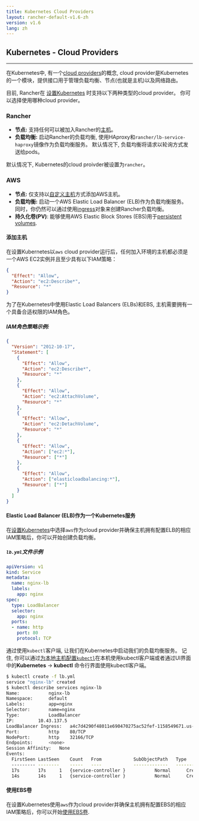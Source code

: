```yaml
---
title: Kubernetes Cloud Providers
layout: rancher-default-v1.6-zh
version: v1.6
lang: zh
---
```


## Kubernetes - Cloud Providers
---

在Kubernetes中, 有一个[cloud providers](https://kubernetes.io/docs/getting-started-guides/scratch/#cloud-provider)的概念, cloud provider是Kubernetes的一个模块，提供接口用于管理负载均衡、节点(也就是主机)以及网络路由。

目前, Rancher在 [设置Kubernetes]({{site.baseurl}}/rancher/{{page.version}}/{{page.lang}}/kubernetes/#configuring-kubernetes) 时支持以下两种类型的cloud provider。 你可以选择使用哪种cloud provider。

### Rancher

  * **节点:** 支持任何可以被加入Rancher的[主机]({{site.baseurl}}/rancher/{{page.version}}/{{page.lang}}/hosts/)。
  * **负载均衡:** 启动Rancher的负载均衡, 使用HAproxy和`rancher/lb-service-haproxy`镜像作为负载均衡服务。 默认情况下, 负载均衡将请求以轮询方式发送给pods。

默认情况下, Kubernetes的cloud proivder被设置为`rancher`。

### AWS

  * **节点:** 仅支持以[自定义主机]({{site.baseurl}}/rancher/{{page.version}}/{{page.lang}}/hosts/custom/)方式添加AWS主机。
  * **负载均衡:** 启动一个AWS Elastic Load Balancer (ELB)作为负载均衡服务。 同时，你仍然可以通过使用[ingress]({{site.baseurl}}/rancher/{{page.version}}/{{page.lang}}/kubernetes/ingress/)对象来创建Rancher负载均衡。
  * **持久化卷(PV)**: 能够使用AWS Elastic Block Stores (EBS)用于[persistent volumes]({{site.baseurl}}/rancher/{{page.version}}/{{page.lang}}/kubernetes/storage/).

#### 添加主机

在设置Kubernetes以`aws` cloud provider运行后，任何加入环境的主机都必须是一个AWS EC2实例并且至少具有以下IAM策略：


```json
{
  "Effect": "Allow",
  "Action": "ec2:Describe*",
  "Resource": "*"
}
```

为了在Kubernetes中使用Elastic Load Balancers (ELBs)和EBS, 主机需要拥有一个具备合适权限的IAM角色。

##### IAM角色策略示例:

```json
{
  "Version": "2012-10-17",
  "Statement": [
    {
      "Effect": "Allow",
      "Action": "ec2:Describe*",
      "Resource": "*"
    },
    {
      "Effect": "Allow",
      "Action": "ec2:AttachVolume",
      "Resource": "*"
    },
    {
      "Effect": "Allow",
      "Action": "ec2:DetachVolume",
      "Resource": "*"
    },
    {
      "Effect": "Allow",
      "Action": ["ec2:*"],
      "Resource": ["*"]
    },
    {
      "Effect": "Allow",
      "Action": ["elasticloadbalancing:*"],
      "Resource": ["*"]
    }
  ]
}
```

#### Elastic Load Balancer (ELB)作为一个Kubernetes服务

在[设置Kubernetes]({{site.baseurl}}/rancher/{{page.version}}/{{page.lang}}/kubernetes/#configuring-kubernetes)中选择`aws`作为cloud provider并确保主机拥有配置ELB的相应IAM策略后，你可以开始创建负载均衡。

##### `lb.yml`文件示例

```yaml
apiVersion: v1
kind: Service
metadata:
  name: nginx-lb
  labels:
    app: nginx
spec:
  type: LoadBalancer
  selector:
    app: nginx
  ports:
  - name: http
    port: 80
    protocol: TCP
```

通过使用`kubectl`客户端, 让我们在Kubernetes中启动我们的负载均衡服务。 记住, 你可以通过[为本地主机配置`kubectl`]({{site.baseurl}}/rancher/{{page.version}}/{{page.lang}}/kubernetes/#kubectl)在本机使用kubectl客户端或者通过UI界面中的**Kubernetes** -> **kubectl** 命令行界面使用kubectl客户端。

```bash
$ kubectl create -f lb.yml
service "nginx-lb" created
$ kubectl describe services nginx-lb
Name:			nginx-lb
Namespace:		default
Labels:			app=nginx
Selector:		name=nginx
Type:			LoadBalancer
IP:			10.43.137.5
LoadBalancer Ingress:	a4c7d4290f48011e690470275ac52fef-1158549671.us-west-2.elb.amazonaws.com
Port:			http	80/TCP
NodePort:		http	32166/TCP
Endpoints:		<none>
Session Affinity:	None
Events:
  FirstSeen	LastSeen	Count	From			SubObjectPath	Type		Reason			Message
  ---------	--------	-----	----			-------------	--------	------			-------
  17s		17s		1	{service-controller }			Normal		CreatingLoadBalancer	Creating load balancer
  14s		14s		1	{service-controller }			Normal		CreatedLoadBalancer	Created load balancer
```

#### 使用EBS卷

在设置Kubernetes使用`aws`作为cloud provider并确保主机拥有配置EBS的相应IAM策略后，你可以开始[使用EBS卷]({{site.baseurl}}/rancher/{{page.version}}/{{page.lang}}/kubernetes/storage/#persistent-volumes---ebs).
